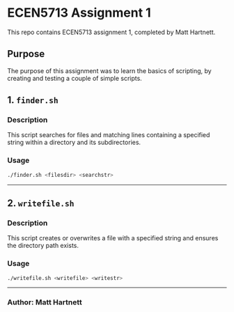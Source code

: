 # ECEN5713 Assignment 1
This repo contains ECEN5713 assignment 1, completed by Matt Hartnett.

## Purpose
The purpose of this assignment was to learn the basics of scripting, by creating and testing a couple of simple scripts.


## 1. `finder.sh`

### Description
This script searches for files and matching lines containing a specified string within a directory and its subdirectories.

### Usage
```bash
./finder.sh <filesdir> <searchstr>
```

---

## 2. `writefile.sh`

### Description
This script creates or overwrites a file with a specified string and ensures the directory path exists.

### Usage
```bash
./writefile.sh <writefile> <writestr>
```

---
### Author: Matt Hartnett